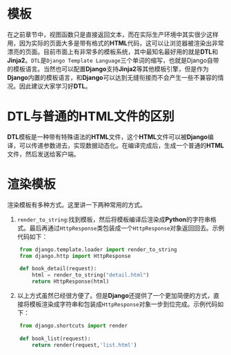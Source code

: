 # 模板

在之前章节中，视图函数只是直接返回文本，而在实际生产环境中其实很少这样用，因为实际的页面大多是带有格式的**HTML**代码，这可以让浏览器被渲染出非常漂亮的页面。目前市面上有非常多的模板系统，其中最知名最好用的就是**DTL**和**Jinja2**。`DTL`是`Django Template Language`三个单词的缩写，也就是Django自带的模板语言。当然也可以配置**Django**支持**Jinja2**等其他模板引擎，但是作为**Django**内置的模板语言，和**Django**可以达到无缝衔接而不会产生一些不兼容的情况。因此建议大家学习好**DTL**。


# DTL与普通的HTML文件的区别

**DTL**模板是一种带有特殊语法的**HTML**文件，这个**HTML**文件可以被**Django**编译，可以传递参数进去，实现数据动态化。在编译完成后，生成一个普通的**HTML**文件，然后发送给客户端。

# 渲染模板

渲染模板有多种方式。这里讲一下两种常用的方式。

1. `render_to_string`:找到模板，然后将模板编译后渲染成**Python**的字符串格式。最后再通过`HttpResponse`类包装成一个`HttpResponse`对象返回回去。示例代码如下：
```Python
    from django.template.loader import render_to_string
    from django.http import HttpResponse
    
    def book_detail(request):
        html = render_to_string("detail.html")
        return HttpResponse(html)
```

2. 以上方式虽然已经很方便了。但是**Django**还提供了一个更加简便的方式，直接将模板渲染成字符串和包装成`HttpResponse`对象一步到位完成。示例代码如下：
```Python
    from django.shortcuts import render
    
    def book_list(request):
        return render(request,'list.html')
```